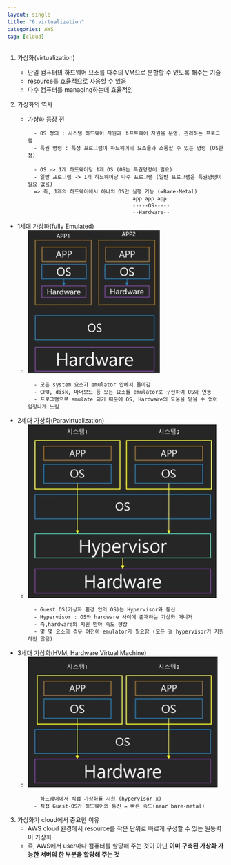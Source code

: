 ```yaml
---
layout: single
title: "6.virtualization"
categories: AWS
tag: [cloud]
---
```



1. 가상화(virtualization)   
    - 단일 컴퓨터의 하드웨어 요소를 다수의 VM으로 분할할 수 있도록 해주는 기술
    - resource를 효율적으로 사용할 수 있음
    - 다수 컴퓨터를 managing하는데 효율적임
    



2. 가상화의 역사
    - 가상화 등장 전

            - OS 정의 : 시스템 하드웨어 자원과 소프트웨어 자원을 운영, 관리하는 프로그램
            - 특권 명령 : 특정 프로그램이 하드웨어의 요소들과 소통할 수 있는 명령 (OS한정)
            
            - OS -> 1개 하드웨어당 1개 OS (OS는 특권명령이 필요)
            - 일반 프로그램 -> 1개 하드웨어당 다수 프로그램 (일반 프로그램은 특권명령이 필요 없음)
            => 즉, 1개의 하드웨어에서 하나의 OS만 실행 가능 (=Bare-Metal)
                                            app app app
                                            -----OS-----
                                            --Hardware--


- 1세대 가상화(fully Emulated)
    - <img  src="/assets/posts/aws/7.png" alt=""/>

            - 모든 system 요소가 emulator 안에서 돌아감
            - CPU, disk, 마더보드 등 모든 요소를 emulator로 구현하여 OS와 연동
            - 프로그램으로 emulate 되기 때문에 OS, Hardware의 도움을 받을 수 없어 엄청나게 느림


- 2세대 가상화(Paravirtualization)
    - <img  src="/assets/posts/aws/8.png" alt=""/>

            - Guest OS(가상화 환경 안의 OS)는 Hypervisor와 통신
            - Hypervisor : OS와 hardware 사이에 존재하는 가상화 매니저
            - 즉,hardware의 지원 받아 속도 향상
            - 몇 몇 요소의 경우 여전히 emulator가 필요함 (모든 걸 hypervisor가 지원하진 않음)


- 3세대 가상화(HVM, Hardware Virtual Machine)
    - <img  src="/assets/posts/aws/9.png" alt=""/>

            - 하드웨어에서 직접 가상화를 지원 (hypervisor x)
            - 직접 Guest-OS가 하드웨어와 통신 = 빠른 속도(near bare-metal)





3. 가상화가 cloud에서 중요한 이유
    - AWS cloud 환경에서 resource를 작은 단위로 빠르게 구성할 수 있는 원동력이 가상화
    - 즉, AWS에서 user마다 컴퓨터를 할당해 주는 것이 아닌 **이미 구축된 가상화 가능한 서버의 한 부분을 할당해 주는 것**